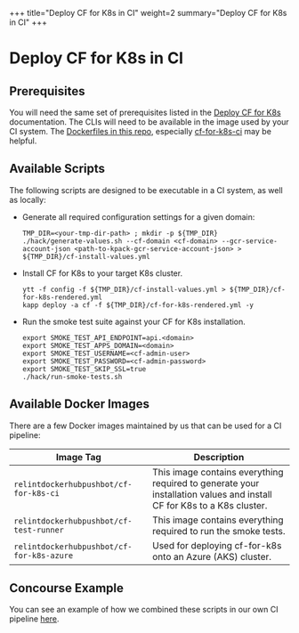 +++
title="Deploy CF for K8s in CI"
weight=2
summary="Deploy CF for K8s in CI"
+++

# Deploy CF for K8s in CI

## Prerequisites

You will need the same set of prerequisites listed in the [Deploy CF for K8s](/docs/deploying/) documentation. The CLIs will need to be available in the image used by your CI system. The [Dockerfiles in this repo](https://github.com/cloudfoundry/cf-for-k8s/tree/main/ci/dockerfiles), especially [cf-for-k8s-ci](https://github.com/cloudfoundry/cf-for-k8s/blob/main/ci/dockerfiles/cf-for-k8s-ci/Dockerfile) may be helpful.

## Available Scripts

The following scripts are designed to be executable in a CI system, as well as locally:

- Generate all required configuration settings for a given domain:

  ```console
  TMP_DIR=<your-tmp-dir-path> ; mkdir -p ${TMP_DIR}
  ./hack/generate-values.sh --cf-domain <cf-domain> --gcr-service-account-json <path-to-kpack-gcr-service-account-json> > ${TMP_DIR}/cf-install-values.yml
  ```

- Install CF for K8s to your target K8s cluster.

  ```console
  ytt -f config -f ${TMP_DIR}/cf-install-values.yml > ${TMP_DIR}/cf-for-k8s-rendered.yml
  kapp deploy -a cf -f ${TMP_DIR}/cf-for-k8s-rendered.yml -y
  ```

- Run the smoke test suite against your CF for K8s installation.

   ```console
   export SMOKE_TEST_API_ENDPOINT=api.<domain>
   export SMOKE_TEST_APPS_DOMAIN=<domain>
   export SMOKE_TEST_USERNAME=<cf-admin-user>
   export SMOKE_TEST_PASSWORD=<cf-admin-password>
   export SMOKE_TEST_SKIP_SSL=true
   ./hack/run-smoke-tests.sh
   ```

## Available Docker Images

There are a few Docker images maintained by us that can be used for a CI pipeline:

| Image Tag | Description |
|---|----|
| `relintdockerhubpushbot/cf-for-k8s-ci` | This image contains everything required to generate your installation values and install CF for K8s to a K8s cluster. |
| `relintdockerhubpushbot/cf-test-runner` | This image contains everything required to run the smoke tests. |
| `relintdockerhubpushbot/cf-for-k8s-azure` | Used for deploying cf-for-k8s onto an Azure (AKS) cluster. |

## Concourse Example

You can see an example of how we combined these scripts in our own CI pipeline [here](https://github.com/cloudfoundry/cf-for-k8s/blob/main/ci/pipelines/cf-for-k8s-main.yml).
